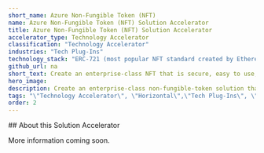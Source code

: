 ```yaml
---
short_name: Azure Non-Fungible Token (NFT)
name: Azure Non-Fungible Token (NFT) Solution Accelerator
title: Azure Non-Fungible Token (NFT) Solution Accelerator
accelerator_type: Technology Accelerator
classification: "Technology Accelerator"
industries: "Tech Plug-Ins"
technology_stack: "ERC-721 (most popular NFT standard created by Ethereum Foundation), Azure Key Vault, Azure Cosmos DB, Azure Kubernetes Clusters, External Transaction Signing, Sending to Blockchain Network, User Key Management, Business Transaction Indexing with REST API interfaces. "
github_url: na
short_text: Create an enterprise-class NFT that is secure, easy to use, and extensible to other enterprise applications.
hero_image: 
description: Create an enterprise-class non-fungible-token solution that is secure, easy to use, and extensible to other enterprise applications. 
tags: "\"Technology Accelerator\", \"Horizontal\",\"Tech Plug-Ins\", \"ERC-721\", \"Azure Key Vault\", \"Azure Cosmos DB\", \"Azure Kubernetes Clusters\", \"External Transaction Signing\", \"Sending to Blockchain Network\", \"User Key Management\", \"Business Transaction Indexing with REST API interfaces.\", \"Technology Accelerator\""
order: 2
---
```

​​## About this Solution Accelerator

More information coming soon.
